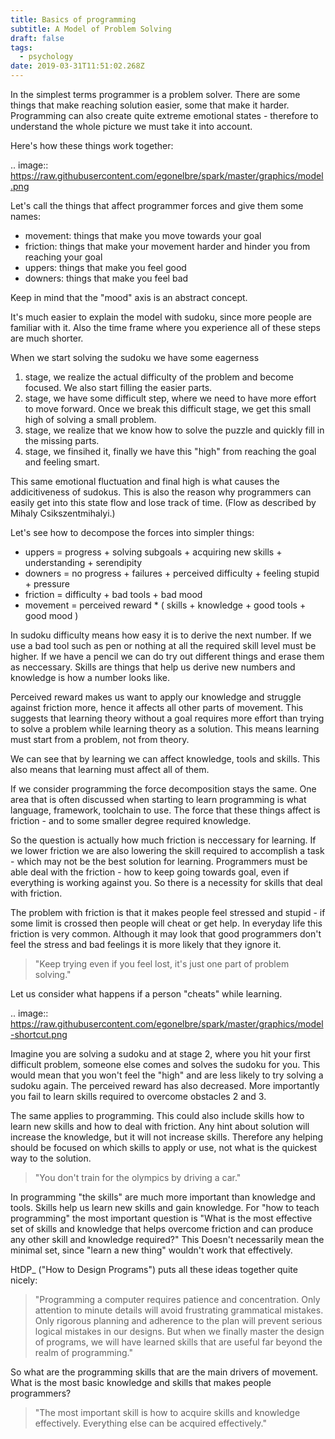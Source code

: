 ```yaml
---
title: Basics of programming
subtitle: A Model of Problem Solving
draft: false
tags:
  - psychology
date: 2019-03-31T11:51:02.268Z
---
```

In the simplest terms programmer is a problem solver. There are some things that make reaching solution easier, some that make it harder. Programming can also create quite extreme emotional states - therefore to understand the whole picture we must take it into account.

<!-- more -->

Here's how these things work together:

.. image:: https://raw.githubusercontent.com/egonelbre/spark/master/graphics/model.png

Let's call the things that affect programmer forces and give them some names:

* movement: things that make you move towards your goal
* friction: things that make your movement harder and hinder you from reaching your goal
* uppers: things that make you feel good
* downers: things that make you feel bad

Keep in mind that the "mood" axis is an abstract concept.

It's much easier to explain the model with sudoku, since more people are familiar with it. Also the time frame where you experience all of these steps are much shorter.

When we start solving the sudoku we have some eagerness

1. stage, we realize the actual difficulty of the problem and become focused. We also start filling the easier parts.
2. stage, we have some difficult step, where we need to have more effort to move forward. Once we break this difficult stage, we get this small high of solving a small problem.
3. stage, we realize that we know how to solve the puzzle and quickly fill in the missing parts.
4. stage, we finsihed it, finally we have this "high" from reaching the goal and feeling smart.

This same emotional fluctuation and final high is what causes the addicitiveness of sudokus. This is also the reason why programmers can easily get into this state flow and lose track of time. (Flow as described by Mihaly Csikszentmihalyi.)

Let's see how to decompose the forces into simpler things:

* uppers = progress + solving subgoals + acquiring new skills + understanding + serendipity
* downers = no progress + failures + perceived difficulty + feeling stupid + pressure
* friction = difficulty + bad tools + bad mood
* movement = perceived reward * ( skills + knowledge + good tools + good mood )

In sudoku difficulty means how easy it is to derive the next number. If we use a bad tool such as pen or nothing at all the required skill level must be higher. If we have a pencil we can do try out different things and erase them as neccessary. Skills are things that help us derive new numbers and knowledge is how a number looks like.

Perceived reward makes us want to apply our knowledge and struggle against friction more, hence it affects all other parts of movement. This suggests that learning theory without a goal requires more effort than trying to solve a problem while learning theory as a solution. This means learning must start from a problem, not from theory.

We can see that by learning we can affect knowledge, tools and skills. This also means that learning must affect all of them.

If we consider programming the force decomposition stays the same. One area that is often discussed when starting to learn programming is what language, framework, toolchain to use. The force that these things affect is friction - and to some smaller degree required knowledge.

So the question is actually how much friction is neccessary for learning. If we lower friction we are also lowering the skill required to accomplish a task - which may not be the best solution for learning. Programmers must be able deal with the friction - how to keep going towards goal, even if everything is working against you. So there is a necessity for skills that deal with friction.

The problem with friction is that it makes people feel stressed and stupid - if some limit is crossed then people will cheat or get help. In everyday life this friction is very common. Although it may look that good programmers don't feel the stress and bad feelings it is more likely that they ignore it.

> "Keep trying even if you feel lost, it's just one part of problem solving."

Let us consider what happens if a person "cheats" while learning.

.. image:: https://raw.githubusercontent.com/egonelbre/spark/master/graphics/model-shortcut.png

Imagine you are solving a sudoku and at stage 2, where you hit your first difficult problem, someone else comes and solves the sudoku for you. This would mean that you won't feel the "high" and are less likely to try solving a sudoku again. The perceived reward has also decreased. More importantly you fail to learn skills required to overcome obstacles 2 and 3.

The same applies to programming. This could also include skills how to learn new skills and how to deal with friction. Any hint about solution will increase the knowledge, but it will not increase skills. Therefore any helping should be focused on which skills to apply or use, not what is the quickest way to the solution.

> "You don't train for the olympics by driving a car."

In programming "the skills" are much more important than knowledge and tools. Skills help us learn new skills and gain knowledge. For "how to teach programming" the most important question is "What is the most effective set of skills and knowledge that helps overcome friction and can produce any other skill and knowledge required?" This Doesn't necessarily mean the minimal set, since "learn a new thing" wouldn't work that effectively.

HtDP_ ("How to Design Programs") puts all these ideas together quite nicely:

> "Programming a computer requires patience and concentration. Only attention to minute details will avoid frustrating grammatical mistakes. Only rigorous planning and adherence to the plan will prevent serious logical mistakes in our designs. But when we finally master the design of programs, we will have learned skills that are useful far beyond the realm of programming."

So what are the programming skills that are the main drivers of movement. What is the most basic knowledge and skills that makes people programmers?

> "The most important skill is how to acquire skills and knowledge effectively. Everything else can be acquired effectively."
